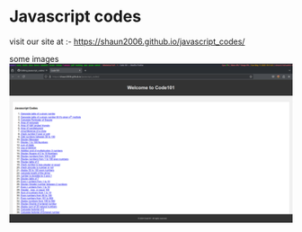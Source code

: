 # Javascript codes

visit our site at :- https://shaun2006.github.io/javascript_codes/

some images
![screenshort](https://github.com/shaun2006/javascript_codes/blob/main/javascriptsite.png?raw=true)


